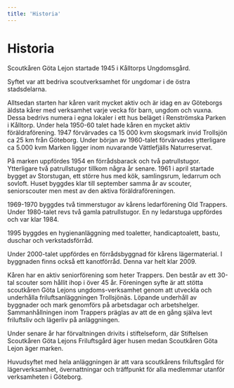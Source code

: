 ```yaml
---
title: 'Historia'
---
```

# Historia
Scoutkåren Göta Lejon startade 1945 i Kålltorps Ungdomsgård.

Syftet var att bedriva scoutverksamhet för ungdomar i de östra stadsdelarna.

Alltsedan starten har kåren varit mycket aktiv och är idag en av Göteborgs äldsta kårer med verksamhet varje vecka för barn, ungdom och vuxna. Dessa bedrivs numera i egna lokaler i ett hus beläget i Renströmska Parken i Kålltorp. Under hela 1950-60 talet hade kåren en mycket aktiv föräldraförening.  1947 förvärvades ca 15 000 kvm skogsmark invid Trollsjön  ca 25 km från Göteborg. Under början av 1960-talet förvärvades ytterligare ca 5.000 kvm Marken ligger inom nuvarande Vättlefjälls Naturreservat.

På marken uppfördes 1954 en förrådsbarack och två patrullstugor. Ytterligare två patrullstugor tillkom några år senare. 1961 i april startade bygget av Storstugan, ett större hus med kök, samlingsrum, ledarrum och sovloft. Huset byggdes klar till september samma år av scouter, seniorscouter men mest av den aktiva föräldraföreningen.

1969-1970 byggdes två timmerstugor av kårens ledarförening Old Trappers. Under 1980-talet revs två gamla patrullstugor. En ny ledarstuga uppfördes och var klar 1984.

1995 byggdes en hygienanläggning med toaletter, handicaptoalett, bastu, duschar och  verkstadsförråd.

Under 2000-talet uppfördes en förrådsbyggnad för kårens lägermaterial. I byggnaden finns också ett kanotförråd. Denna var helt klar 2009.

Kåren har en aktiv seniorförening som heter Trappers. Den består av ett 30-tal scouter som  hållit ihop i över 45 år. Föreningen syfte är att stötta scoutkåren Göta Lejons ungdoms-verksamhet  genom att  utveckla och underhålla friluftsanläggningen Trollsjönäs. Löpande underhåll av byggnader och mark genomförs på arbetsdagar och arbetshelger. Sammanhållningen inom Trappers präglas av att de en gång själva levt friluftsliv och lägerliv på anläggningen.

Under senare år har förvaltningen drivits i stiftelseform, där Stiftelsen Scoutkåren Göta Lejons Friluftsgård äger husen medan Scoutkåren Göta Lejon äger marken.

Huvudsyftet med hela anläggningen är att vara scoutkårens friluftsgård för lägerverksamhet, övernattningar och träffpunkt för alla medlemmar utanför verksamheten i Göteborg.
